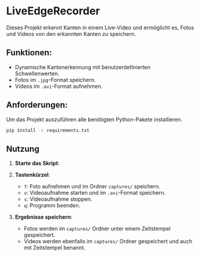# LiveEdgeRecorder

Dieses Projekt erkennt Kanten in einem Live-Video und ermöglicht es, Fotos und Videos von den erkannten Kanten zu speichern.

## Funktionen:
- Dynamische Kantenerkennung mit benutzerdefinierten Schwellenwerten.
- Fotos im `.jpg`-Format speichern.
- Videos im `.avi`-Format aufnehmen.

## Anforderungen:
Um das Projekt auszuführen alle benötigten Python-Pakete installieren.

```bash
pip install -r requirements.txt
```

## Nutzung

1. **Starte das Skript**:

2. **Tastenkürzel**:
   - `f`: Foto aufnehmen und im Ordner `captures/` speichern.
   - `v`: Videoaufnahme starten und im `.avi`-Format speichern.
   - `s`: Videoaufnahme stoppen.
   - `q`: Programm beenden.

3. **Ergebnisse speichern**:
   - Fotos werden im `captures/` Ordner unter einem Zeitstempel gespeichert.
   - Videos werden ebenfalls im `captures/` Ordner gespeichert und auch mit Zeitstempel benannt.
